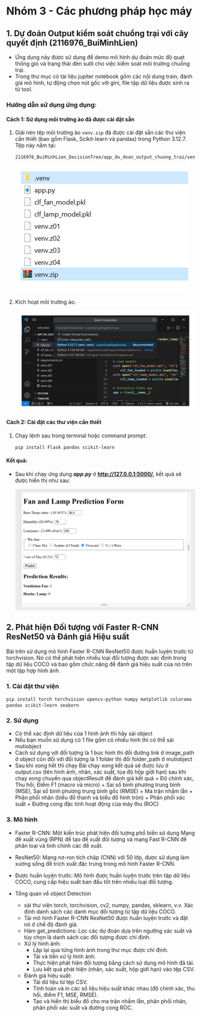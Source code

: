 # Nhóm 3 - Các phương pháp học máy

## 1. Dự đoán Output kiểm soát chuồng trại với cây quyết định (2116976_BuiMinhLien)
- Ứng dụng này được sử dụng để demo mô hình dự đoán mức độ quạt thông gió và trạng thái đèn sưởi cho việc kiểm soát môi trường chuồng trại.
- Trong thư mục có tài liệu jupiter notebook gồm các nội dung train, đánh giá mô hình, tự động chọn nút gốc với gini, file tập dữ liệu được sinh ra từ tool.
### Hướng dẫn sử dụng ứng dụng:

#### Cách 1: Sử dụng môi trường ảo đã được cài đặt sẵn
1. Giải nén tệp môi trường ảo `venv.zip` đã được cài đặt sẵn các thư viện cần thiết (bao gồm Flask, Scikit-learn và pandas) trong Python 3.12.7. Tệp này nằm tại:
    ```
    2116976_BuiMinhLien_DecisionTree/app_du_doan_output_chuong_trai/venv.zip
    ```
    ![Hình ảnh minh họa](image.png)
    
2. Kích hoạt môi trường ảo.

    ![Hình ảnh minh họa](image-1.png)

#### Cách 2: Cài đặt các thư viện cần thiết
1. Chạy lệnh sau trong terminal hoặc command prompt:
    ```
    pip install Flask pandas scikit-learn
    ```

#### Kết quả:
- Sau khi chạy ứng dụng ***app.py*** ở **http://127.0.0.1:5000/**, kết quả sẽ được hiển thị như sau:

    ![Hình ảnh minh họa kết quả](image-2.png)


## 2. Phát hiện Đối tượng với Faster R-CNN ResNet50 và Đánh giá Hiệu suất

Bài trên sử  dụng mô hình Faster R-CNN ResNet50 
được huấn luyện trước từ torchvision. Nó có thể phát hiện nhiều loại đối tượng được xác định 
trong tập dữ liệu COCO và bao gồm chức năng để đánh giá hiệu suất của nó trên một tập hợp hình ảnh.

### 1. Cài đặt thư viện

```
pip install torch torchvision opencv-python numpy matplotlib colorama pandas scikit-learn seaborn
```

### 2. Sử dụng 
- Có thể xác định dữ liệu của 1 hình ảnh thì hãy sài object
- Nếu bạn muốn sử dụng có 1 file gồm có nhiều hình thì có thể sài mutiobject
- Cách sử dụng 
        với đối tượng là 1 búc hình thì đổi đường link ở image_path ở object
        còn đối với đối tượng là 1 folder thì đổi folder_path ở mutiobject
- Sau khi xong hết thì chạy Bài
        chạy xong kết quả sẽ được lưu ở output.csv (tên hình ảnh, nhãn, xác suất, tọa độ hộp giới hạn)
        sau khi chạy xong chuyển qua objectResult để đánh giá kết quả
            + Độ chính xác, Thu hồi, Điểm F1 (macro và micro)
            + Sai số bình phương trung bình (MSE), Sai số bình phương trung bình gốc (RMSE)
            + Ma trận nhầm lẫn
            + Phân phối nhãn (biểu đồ thanh và biểu đồ hình tròn)
            + Phân phối xác suất
            + Đường cong đặc tính hoạt động của máy thu (ROC)


### 3. Mô hình

- Faster R-CNN: Một kiến trúc phát hiện đối tượng phổ biến sử dụng Mạng đề xuất vùng (RPN) để tạo 
đề xuất đối tượng và mạng Fast R-CNN để phân loại và tinh chỉnh các đề xuất.

- ResNet50: Mạng nơ-ron tích chập (CNN) với 50 lớp, được sử dụng làm xương sống để trích xuất đặc trưng trong mô hình Faster R-CNN.

- Được huấn luyện trước: Mô hình được huấn luyện trước trên tập dữ liệu COCO, cung cấp hiệu suất ban đầu tốt trên nhiều loại đối tượng.

- Tổng quan về object Detection
    - sài thư viện torch, torchvision, cv2, numpy, pandas, sklearn, v.v.
    Xác định danh sách các danh mục đối tượng từ tập dữ liệu COCO.
    - Tải mô hình Faster R-CNN ResNet50 được huấn luyện trước và đặt nó ở chế độ đánh giá.
    - Hàm get_predictions: Lọc các dự đoán dựa trên ngưỡng xác suất và tùy chọn là danh sách các đối tượng được chỉ định.
    - Xử lý hình ảnh:
        + Lặp lại qua từng hình ảnh trong thư mục được chỉ định.
        + Tải và tiền xử lý hình ảnh.
        + Thực hiện phát hiện đối tượng bằng cách sử dụng mô hình đã tải.
        + Lưu kết quả phát hiện (nhãn, xác suất, hộp giới hạn) vào tệp CSV.
    - Đánh giá hiệu suất:
        + Tải dữ liệu từ tệp CSV.
        + Tính toán và in các số liệu hiệu suất khác nhau (độ chính xác, thu hồi, điểm F1, MSE, RMSE).
        + Tạo và hiển thị biểu đồ cho ma trận nhầm lẫn, phân phối nhãn, phân phối xác suất và đường cong ROC.
